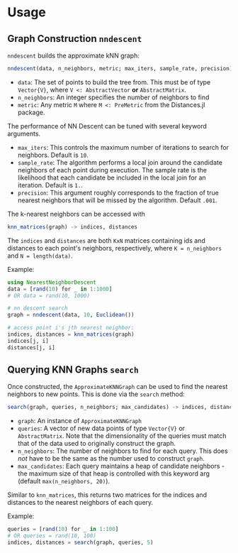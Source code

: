 # Usage

## Graph Construction `nndescent`
`nndescent` builds the approximate kNN graph:
```julia
nndescent(data, n_neighbors, metric; max_iters, sample_rate, precision) -> graph
```
- `data`: The set of points to build the tree from. This must be of type
  `Vector{V}`, where `V <: AbstractVector` **or** `AbstractMatrix`.
- `n_neighbors`: An integer specifies the number of neighbors to find
- `metric`: Any metric `M` where `M <: PreMetric` from the Distances.jl package.

The performance of NN Descent can be tuned with several keyword arguments.
- `max_iters`: This controls the maximum number of iterations to search for
  neighbors. Default is `10`.
- `sample_rate`: The algorithm performs a local join around the candidate
  neighbors of each point during execution. The sample rate is the likelihood
  that each candidate be included in the local join for an iteration. Default is
  `1.`.
- `precision`: This argument roughly corresponds to the fraction of true
  nearest neighbors that will be missed by the algorithm. Default `.001`.

The k-nearest neighbors can be accessed with
```julia
knn_matrices(graph) -> indices, distances
```
The `indices` and `distances` are both `KxN` matrices containing ids and distances to each
point's neighbors, respectively, where `K = n_neighbors` and `N = length(data)`.

Example:
```julia
using NearestNeighborDescent
data = [rand(10) for _ in 1:1000]
# OR data = rand(10, 1000)

# nn descent search
graph = nndescent(data, 10, Euclidean())

# access point i's jth nearest neighbor:
indices, distances = knn_matrices(graph)
indices[j, i]
distances[j, i]
```

## Querying KNN Graphs `search`
Once constructed, the `ApproximateKNNGraph` can be used to find the nearest
neighbors to new points. This is done via the `search` method:
```julia
search(graph, queries, n_neighbors; max_candidates) -> indices, distances
```
- `graph`: An instance of `ApproximateKNNGraph`
- `queries`: A vector of new data points of type `Vector{V}` or `AbstractMatrix`.
  Note that the dimensionality of the queries must match that of the data used to
  originally construct the graph.
- `n_neighbors`: The number of neighbors to find for each query. This does
  *not* have to be the same as the number used to construct `graph`.
- `max_candidates`: Each query maintains a heap of candidate neighbors - the
  maximum size of that heap is controlled with this keyword arg (default `max(n_neighbors, 20)`).


Similar to `knn_matrices`, this returns two matrices for the indices and
distances to the nearest neighbors of each query.

Example:
```julia
queries = [rand(10) for _ in 1:100]
# OR queries = rand(10, 100)
indices, distances = search(graph, queries, 5)
```
